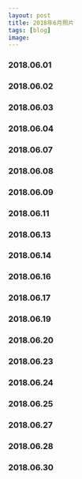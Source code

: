 ```yaml
---
layout: post
title: 2018年6月照片
tags: [blog]
image:
---
```


### 2018.06.01

<ul id="image-2018-06-01" class="image-gallery"></ul>

### 2018.06.02

<ul id="image-2018-06-02" class="image-gallery"></ul>

### 2018.06.03

<ul id="image-2018-06-03" class="image-gallery"></ul>

### 2018.06.04

<ul id="image-2018-06-04" class="image-gallery"></ul>

### 2018.06.07

<ul id="image-2018-06-07" class="image-gallery"></ul>

### 2018.06.08

<ul id="image-2018-06-08" class="image-gallery"></ul>

### 2018.06.09

<ul id="image-2018-06-09" class="image-gallery"></ul>

### 2018.06.11

<ul id="image-2018-06-11" class="image-gallery"></ul>

### 2018.06.13

<ul id="image-2018-06-13" class="image-gallery"></ul>

### 2018.06.14

<ul id="image-2018-06-14" class="image-gallery"></ul>

### 2018.06.16

<ul id="image-2018-06-16" class="image-gallery"></ul>

### 2018.06.17

<ul id="image-2018-06-17" class="image-gallery"></ul>

### 2018.06.19

<ul id="image-2018-06-19" class="image-gallery"></ul>

### 2018.06.20

<ul id="image-2018-06-20" class="image-gallery"></ul>

### 2018.06.23

<ul id="image-2018-06-23" class="image-gallery"></ul>

### 2018.06.24

<ul id="image-2018-06-24" class="image-gallery"></ul>

### 2018.06.25

<ul id="image-2018-06-25" class="image-gallery"></ul>

### 2018.06.27

<ul id="image-2018-06-27" class="image-gallery"></ul>

### 2018.06.28

<ul id="image-2018-06-28" class="image-gallery"></ul>

### 2018.06.30

<ul id="image-2018-06-30" class="image-gallery"></ul>